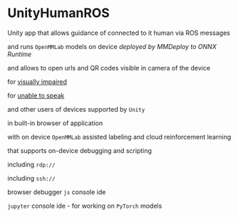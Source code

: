 # UnityHumanROS
Unity app that allows guidance of connected to it human via ROS messages

and runs `OpenMMLab` models on device *deployed by MMDeploy to ONNX Runtime*

and allows to open urls and QR codes visible in camera of the device

for [visually impaired](https://github.com/StandartTemplateConstruct/STVisualImpairmentAid)

for [unable to speak](https://github.com/StandartTemplateConstruct/STSpeechAid)

and other users of devices supported by `Unity`

in built-in browser of application

with on device `OpenMMLab` assisted labeling and cloud reinforcement learning

that supports on-device debugging and scripting

including `rdp://`

including `ssh://`

browser debugger `js` console ide

`jupyter` console ide - for working on `PyTorch` models
